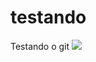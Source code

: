# testando
Testando o git
<img src="https://img.freepik.com/vetores-gratis/paisagem-com-cascata-na-floresta_107791-7143.jpg?w=826&t=st=1661297641~exp=1661298241~hmac=0560ae128f3480f21af0e2f30bcc926645dace3c4a5454ff976bc5fbe5da1cba">